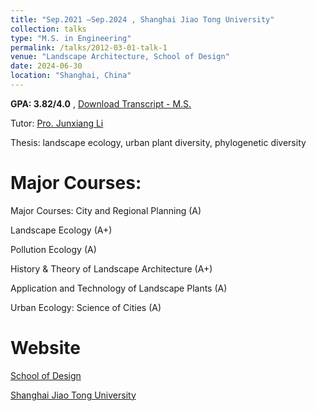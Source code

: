 ```yaml
---
title: "Sep.2021 –Sep.2024 , Shanghai Jiao Tong University"
collection: talks
type: "M.S. in Engineering"
permalink: /talks/2012-03-01-talk-1
venue: "Landscape Architecture, School of Design"
date: 2024-06-30
location: "Shanghai, China"
---
```


**GPA: 3.82/4.0** ,  [Download Transcript - M.S.](../assets/trans-ms.pdf)


Tutor: [Pro.  Junxiang Li](https://designschool.sjtu.edu.cn/teacher/31104c124abec4f853ad19c8530ab586/professor/detail/5ed06355ead9bc12b4a54115)


Thesis: landscape ecology, urban plant diversity, phylogenetic diversity

Major Courses:
======
Major Courses: City and Regional Planning (A) 


Landscape Ecology (A+)


Pollution Ecology (A)


History & Theory of Landscape Architecture (A+)


Application and Technology of Landscape Plants (A)


Urban Ecology: Science of Cities (A)


Website 
======

[School of Design](https://designschool.sjtu.edu.cn/)


[Shanghai Jiao Tong University](https://en.sjtu.edu.cn/)
